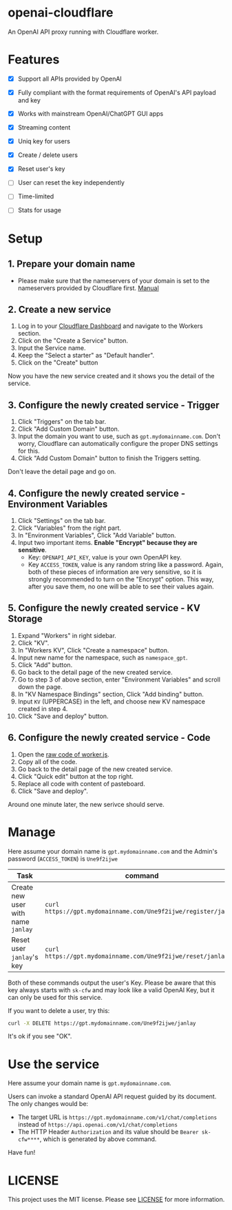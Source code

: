 # openai-cloudflare
An OpenAI API proxy running with Cloudflare worker. 

# Features
- [x] Support all APIs provided by OpenAI
- [x] Fully compliant with the format requirements of OpenAI's API payload and key
- [x] Works with mainstream OpenAI/ChatGPT GUI apps
- [x] Streaming content
- [x] Uniq key for users
- [x] Create / delete users
- [x] Reset user's key
- [ ] User can reset the key independently
- [ ] Time-limited
- [ ] Stats for usage


# Setup
## 1. Prepare your domain name
- Please make sure that the nameservers of your domain is set to the nameservers provided by Cloudflare first. [Manual](https://developers.cloudflare.com/dns/zone-setups/full-setup/setup/)

## 2. Create a new service
1. Log in to your [Cloudflare Dashboard](https://dash.cloudflare.com/) and navigate to the Workers section.
2. Click on the "Create a Service" button.
3. Input the Service name.
4. Keep the "Select a starter" as "Default handler".
5. Click on the "Create" button

Now you have the new service created and it shows you the detail of the service.

## 3. Configure the newly created service - Trigger
1. Click "Triggers" on the tab bar.
2. Click "Add Custom Domain" button.
3. Input the domain you want to use, such as `gpt.mydomainname.com`. Don't worry, Cloudflare can automatically configure the proper DNS settings for this.
4. Click "Add Custom Domain" button to finish the Triggers setting.

Don't leave the detail page and go on.

## 4. Configure the newly created service - Environment Variables
1. Click "Settings" on the tab bar.
2. Click "Variables" from the right part.
3. In "Environment Variables", Click "Add Variable" button.
4. Input two important items. **Enable "Encrypt" because they are sensitive**.
   - Key: `OPENAPI_API_KEY`, value is your own OpenAPI key.
   - Key `ACCESS_TOKEN`, value is any random string like a password.
   Again, both of these pieces of information are very sensitive, so it is strongly recommended to turn on the "Encrypt" option. This way, after you save them, no one will be able to see their values again.

## 5. Configure the newly created service - KV Storage
1. Expand "Workers" in right sidebar.
2. Click "KV".
3. In "Workers KV", Click "Create a namespace" button.
4. Input new name for the namespace, such as `namespace_gpt`.
5. Click "Add" button.
6. Go back to the detail page of the new created service.
7. Go to step 3 of above section, enter "Environment Variables" and scroll down the page.
8. In "KV Namespace Bindings" section, Click "Add binding" button.
9. Input `KV` (UPPERCASE) in the left, and choose new KV namespace created in step 4.
10. Click "Save and deploy" button.

## 6. Configure the newly created service - Code
1. Open the [raw code of worker.js](https://raw.githubusercontent.com/janlay/openai-cloudflare/master/worker.js).
2. Copy all of the code.
3. Go back to the detail page of the new created service.
4. Click "Quick edit" button at the top right.
5. Replace all code with content of pasteboard.
6. Click "Save and deploy".

Around one minute later, the new serivce should serve.

# Manage
Here assume your domain name is `gpt.mydomainname.com` and the Admin's password (`ACCESS_TOKEN`) is `Une9f2ijwe`

| Task  | command |
| ------------- | ------------- |
| Create new user with name `janlay`  | `curl https://gpt.mydomainname.com/Une9f2ijwe/register/janlay`  |
| Reset user `janlay`'s key  | `curl https://gpt.mydomainname.com/Une9f2ijwe/reset/janlay`  |

Both of these commands output the user's Key. Please be aware that this key always starts with `sk-cfw` and may look like a valid OpenAI Key, but it can only be used for this service.

If you want to delete a user, try this:
```bash
curl -X DELETE https://gpt.mydomainname.com/Une9f2ijwe/janlay
```
It's ok if you see "OK".

# Use the service
Here assume your domain name is `gpt.mydomainname.com`.

Users can invoke a standard OpenAI API request guided by its document. The only changes would be:
- The target URL is `https://gpt.mydomainname.com/v1/chat/completions` instead of `https://api.openai.com/v1/chat/completions`
- The HTTP Header `Authorization` and its value should be `Bearer sk-cfw****`, which is generated by above command.

Have fun!

# LICENSE
This project uses the MIT license. Please see [LICENSE](https://github.com/janlay/openai-cloudflare/blob/master/LICENSE) for more information.
